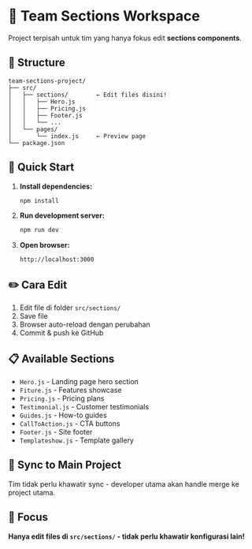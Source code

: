 # 🎨 Team Sections Workspace

Project terpisah untuk tim yang hanya fokus edit **sections components**.

## 📁 Structure
```
team-sections-project/
├── src/
│   ├── sections/        ← Edit files disini!
│   │   ├── Hero.js
│   │   ├── Pricing.js
│   │   ├── Footer.js
│   │   └── ...
│   └── pages/
│       └── index.js     ← Preview page
└── package.json
```

## 🚀 Quick Start

1. **Install dependencies:**
   ```bash
   npm install
   ```

2. **Run development server:**
   ```bash
   npm run dev
   ```

3. **Open browser:**
   ```
   http://localhost:3000
   ```

## ✏️ Cara Edit

1. Edit file di folder `src/sections/`
2. Save file
3. Browser auto-reload dengan perubahan
4. Commit & push ke GitHub

## 📋 Available Sections

- `Hero.js` - Landing page hero section
- `Fiture.js` - Features showcase
- `Pricing.js` - Pricing plans
- `Testimonial.js` - Customer testimonials
- `Guides.js` - How-to guides
- `CallToAction.js` - CTA buttons
- `Footer.js` - Site footer
- `Templateshow.js` - Template gallery

## 🔄 Sync to Main Project

Tim tidak perlu khawatir sync - developer utama akan handle merge ke project utama.

## 🎯 Focus

**Hanya edit files di `src/sections/` - tidak perlu khawatir konfigurasi lain!**